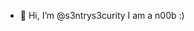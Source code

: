 - 👋 Hi, I’m @s3ntrys3curity
I am a n00b :) 

<!---
s3ntrys3curity/s3ntrys3curity is a ✨ special ✨ repository because its `README.md` (this file) appears on your GitHub profile.
You can click the Preview link to take a look at your changes.
--->
